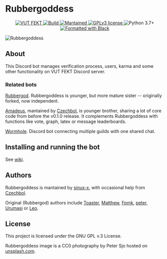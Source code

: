 # Rubbergoddess

<p align="center">
  <!-- Discord -->
  <a href="https://discord.com/invite/9N3cP2E">
    <img src="https://img.shields.io/badge/Home%20guild-VUT%20FEKT-success?style=flat-square" alt="VUT FEKT" />
  </a>
  <!-- Build status -->
  <a href="https://github.com/sinus-x/rubbergoddess/actions?query=workflow%3ARubbergoddess">
    <img src="https://img.shields.io/github/workflow/status/sinus-x/rubbergoddess/Rubbergoddess?style=flat-square" alt="Build" />
  </a>
  <!-- Mantained? -->
  <a href="https://github.com/sinus-x/rubbergoddess/graphs/commit-activity">
    <img src="https://img.shields.io/badge/mantained-yes-success?style=flat-square" alt="Mantained" />
  </a>
  <!-- License -->
  <a href="https://github.com/sinus-x/rubbergoddess/blob/master/LICENSE">
    <img src="https://img.shields.io/badge/License-GPLv3-blue?style=flat-square" alt="GPLv3 license" />
  </a>
  <!-- Python version -->
  <img src="https://img.shields.io/badge/python-3.7+-blue?style=flat-square" alt="Python 3.7+" />
  <!-- Black -->
  <a href="https://github.com/psf/black">
    <img src="https://img.shields.io/badge/code%20style-black-blue?style=flat-square" alt="Formatted with Black" />
  </a>
</p>

![Rubbergoddess](https://repository-images.githubusercontent.com/238499660/ec829180-4868-11ea-948c-199e65da1347)

## About

This Discord bot manages verification process, users, karma and some other functionality on VUT FEKT
Discord server.

### Related bots
[Rubbergod]. Rubbergoddess is younger, but more mature sister -- originally forked, now independent.

[Amadeus], mantained by [Czechbol], is younger brother, sharing a lot of core code from before the
v0.1.0 release. It complements Rubbergoddess with functions like vote, graph, latex or message
leaderboards.

[Wormhole]. Discord bot connecting multiple guilds with one shared chat.

## Installing and running the bot

See [wiki](https://github.com/sinus-x/rubbergoddess/wiki).

## Authors

Rubbergoddess is mantained by [sinus-x](https://github.com/sinus-x), with
occasional help from [Czechbol](https://github.com/Czechbol).

Original (Rubbergod) authors include [Toaster](https://github.com/toaster192),
[Matthew](https://github.com/matejsoroka), [Fpmk](https://github.com/TheGreatfpmK),
[peter](https://github.com/peterdragun), [Urumasi](https://github.com/Urumasi)
or [Leo](https://github.com/ondryaso).

## License

This project is licensed under the GNU GPL v.3 License.

Rubbergoddess image is a CC0 photography by Peter Sjo hosted on
[unsplash.com](https://unsplash.com/photos/Nxy-6QwGMzA).


[sinus-x]: https://github.com/sinus-x
[Czechbol]: https://github.com/Czechbol
[Rubbergod]: https://github.com/Toaster192/rubbergod
[Amadeus]: https://github.com/Czechbol/Amadeus
[Wormhole]: https://github.com/sinus-x/discord-wormhole
